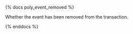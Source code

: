 {% docs poly_event_removed %}

Whether the event has been removed from the transaction.

{% enddocs %}